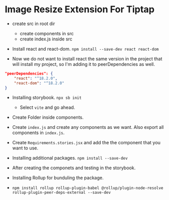 # Image Resize Extension For Tiptap


- create src in root dir
    - create components in src
    - create index.js inside src

- Install react and react-dom. `npm install --save-dev react react-dom`

- Now we do not want to install react the same version in the project that will install my project, so I'm adding it to peerDependencies as well. 

```json
"peerDependencies": {
    "react": "^18.2.0",
    "react-dom": "^18.2.0"
}
```

- Installing storybook. `npx sb init`
    - Select `vite` and go ahead.
- Create Folder inside components. 
- Create `index.js` and create any components as we want. Also export all components in `index.js`.
- Create `Requirements.stories.jsx` and add the the component that you want to use.

- Installing additional packages. `npm install --save-dev `

- After creating the componets and testing in the storybook.
- Installing Rollup for bunduling the package.
- `npm install rollup rollup-plugin-babel @rollup/plugin-node-resolve rollup-plugin-peer-deps-external --save-dev`